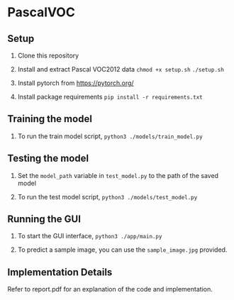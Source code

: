 # PascalVOC

## Setup

1. Clone this repository

2. Install and extract Pascal VOC2012 data
```chmod +x setup.sh```
```./setup.sh```

3. Install pytorch from https://pytorch.org/

4. Install package requirements
```pip install -r requirements.txt```

## Training the model

1. To run the train model script, `python3 ./models/train_model.py`

## Testing the model

1. Set the `model_path` variable in `test_model.py` to the path of the saved model

2. To run the test model script, `python3 ./models/test_model.py`

## Running the GUI

1. To start the GUI interface, `python3 ./app/main.py`

2. To predict a sample image, you can use the `sample_image.jpg` provided.

## Implementation Details
Refer to report.pdf for an explanation of the code and implementation.
